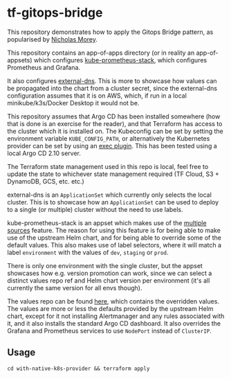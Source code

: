 # tf-gitops-bridge

This repository demonstrates how to apply the Gitops Bridge pattern, as popularised by [Nicholas Morey](https://github.com/morey-tech).

This repository contains an app-of-apps directory (or in reality an app-of-appsets) which configures 
[kube-prometheus-stack](https://github.com/prometheus-community/helm-charts/tree/main/charts/kube-prometheus-stack), which
configures Prometheus and Grafana.

It also configures [external-dns](https://github.com/kubernetes-sigs/external-dns). This is more to showcase how values 
can be propagated into the chart from a cluster secret, since the external-dns configuration assumes that it is on AWS, 
which, if run in a local minikube/k3s/Docker Desktop it would not be.

This repository assumes that Argo CD has been installed somewhere (how that is done is an exercise for the reader), and
that Terraform has access to the cluster which it is installed on. The Kubeconfig can be set by setting the 
environment variable `KUBE_CONFIG_PATH`, or alternatively the Kubernetes provider can be set by using an 
[exec plugin](https://registry.terraform.io/providers/hashicorp/kubernetes/latest/docs#exec-plugins). This has been 
tested using a local Argo CD 2.10 server.

The Terraform state management used in this repo is local, feel free to update the state to whichever state management 
required (TF Cloud, S3 + DynamoDB, GCS, etc. etc.)

external-dns is an `ApplicationSet` which currently only selects the local cluster. This is to showcase how an 
`ApplicationSet` can be used to deploy to a single (or multiple) cluster without the need to use labels.

kube-prometheus-stack is an appset which makes use of the [multiple sources](https://argo-cd.readthedocs.io/en/stable/user-guide/multiple_sources/)
feature. The reason for using this feature is for being able to make use of the upstream Helm chart, and for being able to
override some of the default values. This also makes use of label selectors, where it will match a label `environment`
with the values of `dev`, `staging` or `prod`.

There is only one environment with the single cluster, but the appset showcases how e.g. version promotion can work,
since we can select a distinct values repo ref and Helm chart version per environment (it's all currently the same version
for all envs though).

The values repo can be found [here](https://github.com/blakepettersson/argocd-kube-prometheus-stack), which contains
the overridden values. The values are more or less the defaults provided by the upstream Helm chart, except for it
not installing Alertmanager and any rules associated with it, and it also installs the standard Argo CD dashboard. It
also overrides the Grafana and Prometheus services to use `NodePort` instead of `ClusterIP`.

## Usage

```shell
cd with-native-k8s-provider && terraform apply
```

